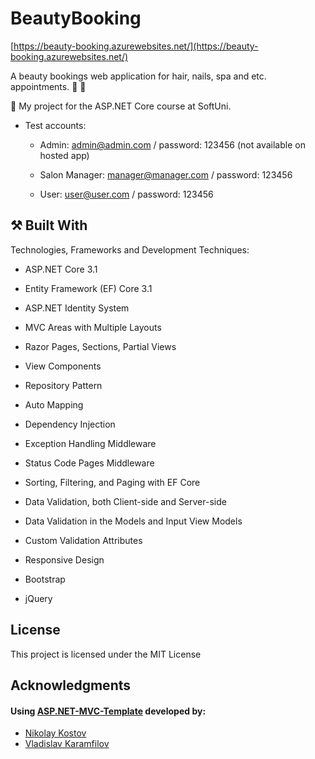 # BeautyBooking

[https://beauty-booking.azurewebsites.net/](https://beauty-booking.azurewebsites.net/)

A beauty bookings web application for hair, nails, spa and etc. appointments.  :calendar: :nail_care:

:dart:  My project for the ASP.NET Core course at SoftUni.

- Test accounts:

  - Admin: admin@admin.com / password: 123456 (not available on hosted app)

  - Salon Manager: manager@manager.com / password: 123456

  - User: user@user.com / password: 123456

## :hammer_and_pick: Built With

Technologies, Frameworks and Development Techniques:

- ASP.NET Core 3.1
- Entity Framework (EF) Core 3.1

- ASP.NET Identity System
- MVC Areas with Multiple Layouts
- Razor Pages, Sections, Partial Views
- View Components

- Repository Pattern
- Auto Мapping
- Dependency Injection
- Exception Handling Middleware
- Status Code Pages Middleware

- Sorting, Filtering, and Paging with EF Core
- Data Validation, both Client-side and Server-side
- Data Validation in the Models and Input View Models
- Custom Validation Attributes

- Responsive Design
- Bootstrap
- jQuery

## License

This project is licensed under the MIT License

## Acknowledgments

#### Using [ASP.NET-MVC-Template](https://github.com/NikolayIT/ASP.NET-MVC-Template) developed by:
- [Nikolay Kostov](https://github.com/NikolayIT)
- [Vladislav Karamfilov](https://github.com/vladislav-karamfilov)
